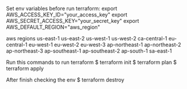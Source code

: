 Set env  variables before run terraform:
     export AWS_ACCESS_KEY_ID="your_access_key"
     export AWS_SECRET_ACCESS_KEY="your_secret_key"
     export AWS_DEFAULT_REGION="aws_region"

aws regions
us-east-1 
us-east-2 
us-west-1 
us-west-2 
ca-central-1 
eu-central-1 
eu-west-1 
eu-west-2 
eu-west-3 
ap-northeast-1 
ap-northeast-2 
ap-northeast-3 
ap-southeast-1 
ap-southeast-2 
ap-south-1 
sa-east-1

Run this commands to run terraform
$  terraform init
$  terraform plan
$  terraform apply

After finish checking the env
$ terraform destroy
